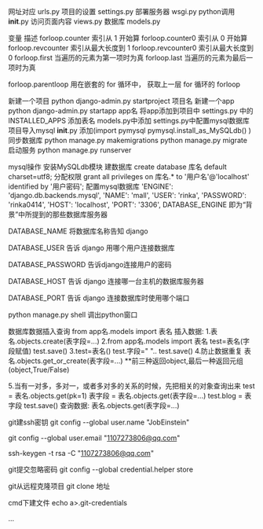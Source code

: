 网址对应   	urls.py
项目的设置 	settings.py 
部署服务器	 wsgi.py
python调用	__init__.py
访问页面内容		views.py
数据库   models.py

变量							描述
forloop.counter			索引从 1 开始算
forloop.counter0		索引从 0 开始算
forloop.revcounter		索引从最大长度到 1
forloop.revcounter0		索引从最大长度到 0
forloop.first			当遍历的元素为第一项时为真
forloop.last			当遍历的元素为最后一项时为真

forloop.parentloop		用在嵌套的 for 循环中，
						获取上一层 for 循环的 forloop

新建一个项目 python django-admin.py startproject 项目名 
新建一个app python django-admin.py startapp app名
将app添加到项目中  settings.py 中的 INSTALLED_APPS
添加表名        models.py中添加 settings.py中配置mysql数据库
项目导入mysql   __init__.py 添加(import pymysql pymysql.install_as_MySQLdb()
)
同步数据库 python manage.py makemigrations python manage.py migrate
启动服务  python manage.py runserver 







mysql操作
安装MySQLdb模块
建数据库 create database 库名 default charset=utf8;
分配权限 grant all privileges on 库名.* to '用户名'@'localhost' identified by '用户密码';
配置mysql数据库 
		'ENGINE': 'django.db.backends.mysql',
        'NAME': 'mall',
        'USER': 'rinka',
        'PASSWORD': 'rinka0414',
        'HOST': 'localhost',
        'PORT': '3306',
DATABASE_ENGINE 即为“背景”中所提到的那些数据库服务器

DATABASE_NAME 将数据库名称告知 django

DATABASE_USER 告诉 django 用哪个用户连接数据库

DATABASE_PASSWORD 告诉django连接用户的密码

DATABASE_HOST 告诉 django 连接哪一台主机的数据库服务器

DATABASE_PORT 告诉 django 连接数据库时使用哪个端口

 
python manage.py shell 调出python窗口




数据库数据插入查询
from app名.models import 表名
插入数据:
  1.表名.objects.create(表字段=...) 
  2.from app名.models import 表名 
   	test=表名(字段赋值) 
   	test.save()
  3.test=表名()
    test.字段=" "..
    test.save()
  4.防止数据重复
  	表名.objects.get_or_create(表字段=...)
  **前三种返回object,最后一种返回元组(object,True/False)

  5.当有一对多，多对一，或者多对多的关系的时候，先把相关的对象查询出来
    test = 表名.objects.get(pk=1)
    表字段 = 表名.objects.get(表字段=...)
    test.blog = 表字段
    test.save()
查询数据:  表名.objects.get(表字段=...)




git建ssh密钥
git config --global user.name "JobEinstein"

git config --global user.email "1107273806@qq.com"

ssh-keygen -t rsa -C "1107273806@qq.com"

git提交忽略密码
git config --global credential.helper store

git从远程克隆项目
git clone 地址

cmd下建文件
echo a>.git-credentials

...